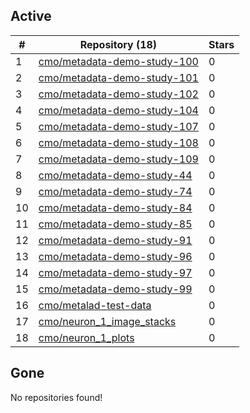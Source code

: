 ## Active
| # | Repository (18) | Stars |
| --- | --- | --- |
| 1 | [cmo/metadata-demo-study-100](https://gin.g-node.org/cmo/metadata-demo-study-100) | 0 |
| 2 | [cmo/metadata-demo-study-101](https://gin.g-node.org/cmo/metadata-demo-study-101) | 0 |
| 3 | [cmo/metadata-demo-study-102](https://gin.g-node.org/cmo/metadata-demo-study-102) | 0 |
| 4 | [cmo/metadata-demo-study-104](https://gin.g-node.org/cmo/metadata-demo-study-104) | 0 |
| 5 | [cmo/metadata-demo-study-107](https://gin.g-node.org/cmo/metadata-demo-study-107) | 0 |
| 6 | [cmo/metadata-demo-study-108](https://gin.g-node.org/cmo/metadata-demo-study-108) | 0 |
| 7 | [cmo/metadata-demo-study-109](https://gin.g-node.org/cmo/metadata-demo-study-109) | 0 |
| 8 | [cmo/metadata-demo-study-44](https://gin.g-node.org/cmo/metadata-demo-study-44) | 0 |
| 9 | [cmo/metadata-demo-study-74](https://gin.g-node.org/cmo/metadata-demo-study-74) | 0 |
| 10 | [cmo/metadata-demo-study-84](https://gin.g-node.org/cmo/metadata-demo-study-84) | 0 |
| 11 | [cmo/metadata-demo-study-85](https://gin.g-node.org/cmo/metadata-demo-study-85) | 0 |
| 12 | [cmo/metadata-demo-study-91](https://gin.g-node.org/cmo/metadata-demo-study-91) | 0 |
| 13 | [cmo/metadata-demo-study-96](https://gin.g-node.org/cmo/metadata-demo-study-96) | 0 |
| 14 | [cmo/metadata-demo-study-97](https://gin.g-node.org/cmo/metadata-demo-study-97) | 0 |
| 15 | [cmo/metadata-demo-study-99](https://gin.g-node.org/cmo/metadata-demo-study-99) | 0 |
| 16 | [cmo/metalad-test-data](https://gin.g-node.org/cmo/metalad-test-data) | 0 |
| 17 | [cmo/neuron_1_image_stacks](https://gin.g-node.org/cmo/neuron_1_image_stacks) | 0 |
| 18 | [cmo/neuron_1_plots](https://gin.g-node.org/cmo/neuron_1_plots) | 0 |

## Gone
No repositories found!
